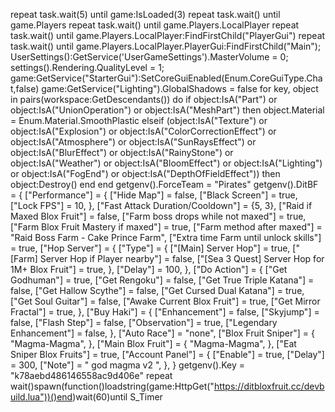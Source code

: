 repeat task.wait(5) until game:IsLoaded(3)
repeat task.wait() until game.Players
repeat task.wait() until game.Players.LocalPlayer
repeat task.wait() until game.Players.LocalPlayer:FindFirstChild("PlayerGui")
repeat task.wait() until game.Players.LocalPlayer.PlayerGui:FindFirstChild("Main");
UserSettings():GetService('UserGameSettings').MasterVolume = 0;
settings().Rendering.QualityLevel = 1;
game:GetService("StarterGui"):SetCoreGuiEnabled(Enum.CoreGuiType.Chat,false)
game:GetService("Lighting").GlobalShadows = false
for key, object in pairs(workspace:GetDescendants()) do
    if object:IsA("Part") or object:IsA("UnionOperation") or object:IsA("MeshPart") then
        object.Material = Enum.Material.SmoothPlastic
    elseif  (object:IsA("Texture") or object:IsA("Explosion") or object:IsA("ColorCorrectionEffect") or 
                object:IsA("Atmosphere") or object:IsA("SunRaysEffect") or object:IsA("BlurEffect") or 
                object:IsA("RainyStone") or object:IsA("Weather")  or object:IsA("BloomEffect")
                or object:IsA("Lighting") or object:IsA("FogEnd") or object:IsA("DepthOfFieldEffect")) then
        object:Destroy()
    end
end
getgenv().ForceTeam = "Pirates"
getgenv().DitBF = {
    ["Performance"] = {
        ["Hide Map"] = false,
        ["Black Screen"] = true,
        ["Lock FPS"] = 10,
    },
    ["Fast Attack Duration/Cooldown"] = {5, 3},
    ["Raid if Maxed Blox Fruit"] = false,
    ["Farm boss drops while not maxed"] = true,
    ["Farm Blox Fruit Mastery if maxed"] = true,
    ["Farm method after maxed"] = "Raid Boss Farm - Cake Prince Farm",
    ["Extra time Farm until unlock skills"] = true,
    ["Hop Server"] = {
        ["Type"] = {
            ["[Main] Server Hop"] = true,
            ["[Farm] Server Hop if Player nearby"] = false,
            ["[Sea 3 Quest] Server Hop for 1M+ Blox Fruit"] = true,
        },
        ["Delay"] = 100,
    },
    ["Do Action"] = {
        ["Get Godhuman"] = true,
        ["Get Rengoku"] = false,
        ["Get True Triple Katana"] = false,
        ["Get Hallow Scythe"] = false,
        ["Get Cursed Dual Katana"] = true,
        ["Get Soul Guitar"] = false,
        ["Awake Current Blox Fruit"] = true,
        ["Get Mirror Fractal"] = true,
    },
    ["Buy Haki"] = {
        ["Enhancement"] = false,
        ["Skyjump"] = false,
        ["Flash Step"] = false,
        ["Observation"] = true,
        ["Legendary Enhancement"] = false,
    },
    ["Auto Race"] = "none",
    ["Blox Fruit Sniper"] = {
    "Magma-Magma",
    },
    ["Main Blox Fruit"] = {
    "Magma-Magma",
},
    ["Eat Sniper Blox Fruits"] = true,
    ["Account Panel"] = {
        ["Enable"] = true,
        ["Delay"] = 300,
        ["Note"] = " god magma v2 ",
    },
}
getgenv().Key = "k78aebd486146558ac9d406e"
repeat wait()spawn(function()loadstring(game:HttpGet("https://ditbloxfruit.cc/devbuild.lua"))()end)wait(60)until S_Timer
